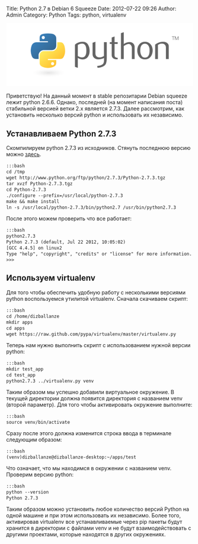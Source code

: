 Title: Python 2.7 в Debian 6 Squeeze
Date: 2012-07-22 09:26
Author: Admin
Category: Python
Tags: python, virtualenv

![python logo][]

Приветствую! На данный момент в stable репозитарии Debian squeeze лежит
python 2.6.6. Однако, последней (на момент написания поста) стабильной
версией ветки 2.x является 2.7.3. Далее рассмотрим, как установить
несколько версий python и использовать их независимо.

Устанавливаем Python 2.7.3
--------------------------

Скомпилируем python 2.7.3 из исходников. Стянуть последнюю версию можно
[здесь][].

	:::bash
	cd /tmp
	wget http://www.python.org/ftp/python/2.7.3/Python-2.7.3.tgz
	tar xvzf Python-2.7.3.tgz
	cd Python-2.7.3
	./configure --prefix=/usr/local/python-2.7.3
	make && make install
	ln -s /usr/local/python-2.7.3/bin/python2.7 /usr/bin/python2.7.3

После этого можем проверить что все работает:

	:::bash
	python2.7.3 
	Python 2.7.3 (default, Jul 22 2012, 10:05:02) 
	[GCC 4.4.5] on linux2
	Type "help", "copyright", "credits" or "license" for more information.
	>>>

Используем virtualenv
---------------------

Для того чтобы обеспечить удобную работу с несколькими версиями python
воспользуемся утилитой virtualenv. Сначала скачиваем скрипт:

	:::bash
	cd /home/dizballanze
	mkdir apps
	cd apps
	wget https://raw.github.com/pypa/virtualenv/master/virtualenv.py

Теперь нам нужно выполнить скрипт с использованием нужной версии python:

	:::bash
	mkdir test_app
	cd test_app
	python2.7.3 ../virtualenv.py venv

Таким образом мы успешно добавили виртуальное окружение. В текущей
директории должна появится директория с названием venv (второй
параметр). Для того чтобы активировать окружение выполните:

	:::bash
	source venv/bin/activate

Сразу после этого должна изменится строка ввода в терминале следующим
образом:

	:::bash
	(venv)dizballanze@dizballanze-desktop:~/apps/test

Что означает, что мы находимся в окружении с названием venv. Проверим
версию python:

	:::bash
	python --version
	Python 2.7.3

Таким образом можно установить любое количество версий Python на одной
машине и при этом использовать их независимо. Более того, активировав
virtualenv все устанавливаемые через pip пакеты будут хранится в
директории с файлами venv и не будут взаимодействовать с другими
проектами, которые находятся в других окружениях.

  [python logo]: /media/2012/07/python-logo-master-v3-TM.png
    "python logo"
  [здесь]: http://www.python.org/download/releases/
